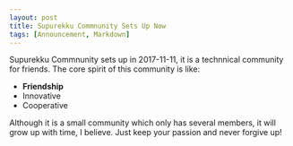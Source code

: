 ```yaml
---
layout: post
title: Supurekku Commnunity Sets Up Now
tags: [Announcement, Markdown]
---
```

Supurekku Commnunity sets up in 2017-11-11, it is a technnical community for friends. The core spirit of this community is like:

* **Friendship**
* Innovative
* Cooperative

Although it is a small community which only has several members, it will grow up with time, I believe. Just keep your passion and never forgive up!